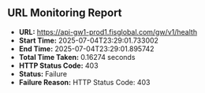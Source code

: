 ## URL Monitoring Report

- **URL:** https://api-gw1-prod1.fisglobal.com/gw/v1/health
- **Start Time:** 2025-07-04T23:29:01.733002
- **End Time:** 2025-07-04T23:29:01.895742
- **Total Time Taken:** 0.16274 seconds
- **HTTP Status Code:** 403
- **Status:** Failure
- **Failure Reason:** HTTP Status Code: 403
